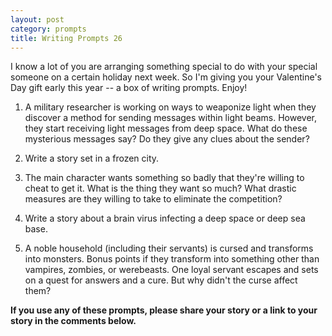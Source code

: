 ```yaml
---
layout: post
category: prompts
title: Writing Prompts 26
---
```


I know a lot of you are arranging something special to do with your special someone on a certain holiday next week. So I'm giving you your Valentine's Day gift early this year -- a box of writing prompts. Enjoy!

<!--excerpt-->

1. A military researcher is working on ways to weaponize light when they discover a method for sending messages within light beams. However, they start receiving light messages from deep space. What do these mysterious messages say? Do they give any clues about the sender?

2. Write a story set in a frozen city.

3. The main character wants something so badly that they're willing to cheat to get it. What is the thing they want so much? What drastic measures are they willing to take to eliminate the competition?

4. Write a story about a brain virus infecting a deep space or deep sea base.

5. A noble household (including their servants) is cursed and transforms into monsters. Bonus points if they transform into something other than vampires, zombies, or werebeasts. One loyal servant escapes and sets on a quest for answers and a cure. But why didn't the curse affect them?

**If you use any of these prompts, please share your story or a link to your story in the comments below.**
